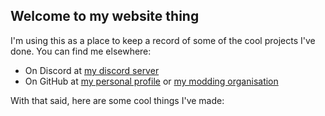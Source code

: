 ## Welcome to my website thing

I'm using this as a place to keep a record of some of the cool projects I've done. 
You can find me elsewhere:
- On Discord at [my discord server](https://discord.gg/MqXWZaKUvp)
- On GitHub at [my personal profile](https://github.com/Jamalam360) or [my modding organisation](https://github.com/JamCoreModding)

With that said, here are some cool things I've made:


